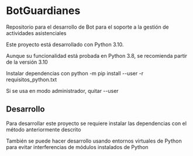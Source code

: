 # BotGuardianes
Repositorio para el desarrollo de Bot para el soporte a la gestión de actividades asistenciales

Este proyecto está desarrollado con Python 3.10.

Aunque su funcionalidad está probada en Python 3.8, se recomienda partir de la versión 3.10


Instalar dependencias con python -m pip install --user -r requisitos_python.txt

Si se usa en modo administrador, quitar --user

## Desarrollo

Para desarrollar este proyecto se requiere instalar las dependencias con el método anteriormente descrito

También se puede hacer desarrollo usando entornos virtuales de Python para evitar interferencias
de módulos instalados de Python


